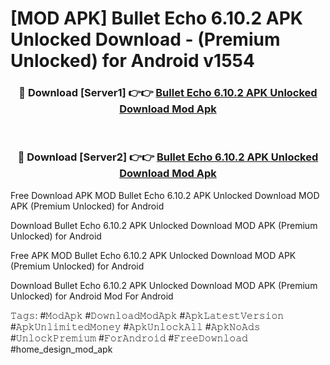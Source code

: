 # [MOD APK] Bullet Echo 6.10.2 APK Unlocked Download - (Premium Unlocked) for Android v1554



<div align="center">
<h3>🔴 Download [Server1] 👉👉 <a href="https://momento.my/?title=Bullet_Echo_6.10.2_APK_Unlocked_Download">Bullet Echo 6.10.2 APK Unlocked Download Mod Apk</a></h3><br>

<h3>🔴 Download [Server2] 👉👉 <a href="https://momento.my/?title=Bullet_Echo_6.10.2_APK_Unlocked_Download">Bullet Echo 6.10.2 APK Unlocked Download Mod Apk</a></h3>
</div>



Free Download APK MOD Bullet Echo 6.10.2 APK Unlocked Download MOD APK (Premium Unlocked) for Android

Download Bullet Echo 6.10.2 APK Unlocked Download MOD APK (Premium Unlocked) for Android

Free APK MOD Bullet Echo 6.10.2 APK Unlocked Download MOD APK (Premium Unlocked) for Android

Download Bullet Echo 6.10.2 APK Unlocked Download MOD APK (Premium Unlocked) for Android Mod For Android

𝚃𝚊𝚐𝚜: #𝙼𝚘𝚍𝙰𝚙𝚔 #𝙳𝚘𝚠𝚗𝚕𝚘𝚊𝚍𝙼𝚘𝚍𝙰𝚙𝚔 #𝙰𝚙𝚔𝙻𝚊𝚝𝚎𝚜𝚝𝚅𝚎𝚛𝚜𝚒𝚘𝚗 #𝙰𝚙𝚔𝚄𝚗𝚕𝚒𝚖𝚒𝚝𝚎𝚍𝙼𝚘𝚗𝚎𝚢 #𝙰𝚙𝚔𝚄𝚗𝚕𝚘𝚌𝚔𝙰𝚕𝚕 #𝙰𝚙𝚔𝙽𝚘𝙰𝚍𝚜 #𝚄𝚗𝚕𝚘𝚌𝚔𝙿𝚛𝚎𝚖𝚒𝚞𝚖 #𝙵𝚘𝚛𝙰𝚗𝚍𝚛𝚘𝚒𝚍 #𝙵𝚛𝚎𝚎𝙳𝚘𝚠𝚗𝚕𝚘𝚊𝚍 #home_design_mod_apk
